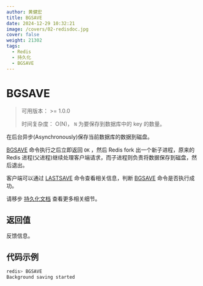 ```yaml
---
author: 黄健宏
title: BGSAVE
date: 2024-12-29 10:32:21
image: /covers/02-redisdoc.jpg
cover: false
weight: 21302
tags:
  - Redis
  - 持久化
  - BGSAVE
---
```


# BGSAVE

> 可用版本： >= 1.0.0
> 
> 时间复杂度： O(N)， `N` 为要保存到数据库中的 key 的数量。

在后台异步(Asynchronously)保存当前数据库的数据到磁盘。

[BGSAVE](#bgsave) 命令执行之后立即返回 `OK` ，然后 Redis fork 出一个新子进程，原来的 Redis 进程(父进程)继续处理客户端请求，而子进程则负责将数据保存到磁盘，然后退出。

客户端可以通过 [LASTSAVE](lastsave.html#lastsave) 命令查看相关信息，判断 [BGSAVE](#bgsave) 命令是否执行成功。

请移步 [持久化文档](http://redis.io/topics/persistence) 查看更多相关细节。

## 返回值

反馈信息。

## 代码示例

```bash
redis> BGSAVE
Background saving started
```
